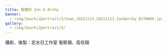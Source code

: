 ```yaml
---
title: 輕婚紗 Ian & Archy
banner: 
  - /img/2work/2portrait/3/Sean_20221113_20221113_Ian&Archy_B1TW066.jpg
gallery:
  - /img/2work/2portrait/3/
---
```


攝影、後製：足水日工作室 張筱翎、高任翔
